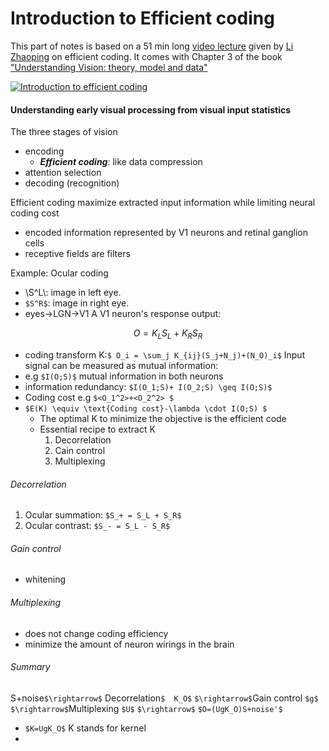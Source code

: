 <script type="text/javascript" src="http://cdn.mathjax.org/mathjax/latest/MathJax.js?config=default"></script>

# Introduction to Efficient coding
This part of notes is based on a 51 min long [video lecture](https://www.youtube.com/watch?v=NJsHsUwfNb8) given by [Li Zhaoping](http://www0.cs.ucl.ac.uk/staff/Zhaoping.Li) on efficient coding. It comes with Chapter 3 of the book ["Understanding Vision: theory, model and data"](http://www0.cs.ucl.ac.uk/staff/Zhaoping.Li/VisionBook.html)

[![Introduction to efficient coding](https://img.youtube.com/vi/NJsHsUwfNb8.jpg)](https://www.youtube.com/watch?v=NJsHsUwfNb8 "Introduction to efficient coding")

#### Understanding early visual processing from visual input statistics

The three stages of vision
* encoding
    * ***Efficient coding***: like data compression
* attention selection
* decoding (recognition)

Efficient coding maximize extracted input information while limiting neural coding cost
* encoded information represented by V1 neurons and retinal ganglion cells
* receptive fields are filters

Example: Ocular coding
* \\S^L\\: image in left eye.
* `$S^R$`: image in right eye.
* eyes->LGN->V1
A  V1 neuron's response output:
```math
O = K_L S_L + K_R S_R
```
* coding transform K:`$ O_i = \sum_j K_{ij}(S_j+N_j)+(N_O)_i$`
Input signal can be measured as mutual information:
* e.g `$I(O;S)$` mutual information in both neurons
* information redundancy: `$I(O_1;S)+ I(O_2;S) \geq I(O;S)$`
* Coding cost e.g `$<O_1^2>+<O_2^2> $`
* `$E(K) \equiv \text{Coding cost}-\lambda \cdot I(O;S) $`
    * The optimal K to minimize the objective is the efficient code
    * Essential recipe to extract K
      1. Decorrelation
      2. Cain control
      3. Multiplexing
###### Decorrelation
1. Ocular summation: `$S_+ = S_L + S_R$`
2. Ocular contrast: `$S_- = S_L - S_R$`
###### Gain control
* whitening
###### Multiplexing
* does not change coding efficiency
* minimize the amount of neuron wirings in the brain
###### Summary
S+noise`$\rightarrow$` Decorrelation`$  K_O$` `$\rightarrow$`Gain control `$g$` `$\rightarrow$`Multiplexing `$U$` `$\rightarrow$` `$O=(UgK_O)S+noise'$`
* `$K=UgK_O$` K stands for kernel
* 
